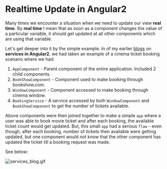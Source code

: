 # Realtime Update in Angular2

Many times we encounter a situation when we need to update our view **real time**. By **real time** I mean that as soon as a component changes the value of a particular variable,
it should get updated at all other components which are using that variable.

Let's get deeper into it by the simple example. In of my earlier [blogs](https://namitamalik.github.io/Services-in-Angular2/) on **services in Angular2**, we had taken an example of a cinema ticket booking scenario where we had:

1. `AppComponent` - Parent component of the entire application. Included 2 child components.
2. `BookShowComponent` - Component used to make booking through bookshow.com.
3. `WindowComponent` - Component accessed to make booking through cinema window.
4. `BookingService` - A service accessed by both `WindowComponent` and `BookShowComponent` to get the number of tickets available.

Above components were then joined together to make a simple `app` where a user was able to book movie ticket and after each booking, the available ticket count would get updated.
But, this small `app` had a serious `flaw` - even though, after each booking, number of tickets then available were getting updated, but one component would not know that the other component has updated the ticket till a booking request was made.

See below:

![services_blog.gif](https://raw.githubusercontent.com/NamitaMalik/Realtime-Update-in-Angular2/blob/master/assets/Services_Blog.gif)


